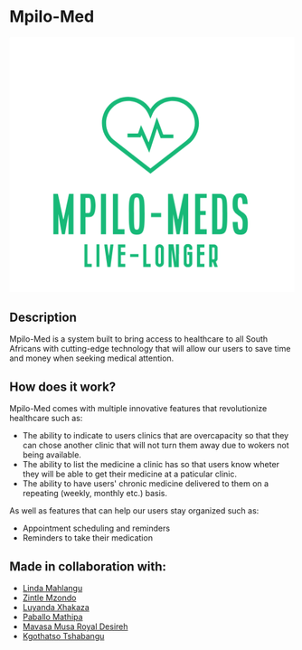 # Mpilo-Med

![Mpilo-Med logo](/images/MpiloMed%20logo.png)

## Description

Mpilo-Med is a system built to bring access to healthcare to all South Africans with cutting-edge technology that will allow our users to save time and money when seeking medical attention.

## How does it work?

Mpilo-Med comes with multiple innovative features that revolutionize healthcare such as:
  * The ability to indicate to users clinics that are overcapacity so that they can chose another clinic that will not turn them away due to wokers not being available.
  * The ability to list the medicine a clinic has so that users know wheter they will be able to get their medicine at a paticular clinic.
  * The ability to have users' chronic medicine delivered to them on a repeating (weekly, monthly etc.) basis.
  
As well as features that can help our users stay organized such as:
 * Appointment scheduling and reminders
 * Reminders to take their medication

## Made in collaboration with:
 * [Linda Mahlangu](https://github.com/LindaPungutsha)
 * [Zintle Mzondo](https://github.com/ZeeMzondo)
 * [Luyanda Xhakaza](https://github.com/luyandaaaa)
 * [Paballo Mathipa](https://github.com/PabiMathipa)
 * [Mavasa Musa Royal Desireh](https://github.com/Musaroyal)
 * [Kgothatso Tshabangu](https://github.com/KgothatsoTshabangu1)
